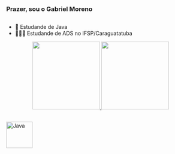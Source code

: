 ### Prazer, sou o Gabriel Moreno
##
- 📖 Estudande de Java
- 👨🏼‍💻 Estudande de ADS no IFSP/Caraguatatuba

<div align="center">
  <a href="https://github.com/ielmoreno">
  <img height="180em" src="https://github-readme-stats.vercel.app/api?username=ielmoreno&show_icons=true&theme=github_dark&include_all_commits=true&count_private=true"/>
  <img height="180em" src="https://github-readme-stats.vercel.app/api/top-langs/?username=ielmoreno&layout=compact&langs_count=7&theme=github_dark"/>
</div>

##
  <img align="center" alt="Java" height="70" src="https://cdn.jsdelivr.net/gh/devicons/devicon/icons/java/java-original-wordmark.svg">
